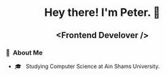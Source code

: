 <h1 align="center"> Hey there! I'm Peter. 👋</h1>
<h2 align="center">&lt;Frontend Develover /&gt;</h2>
<h3> 👤 &nbsp;About Me </h3>

- 🎓 &nbsp; Studying Computer Science at Ain Shams University.

